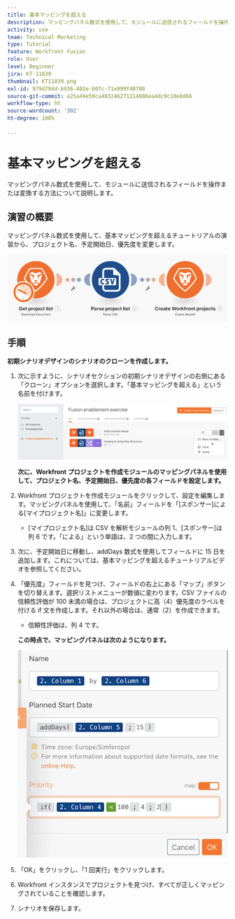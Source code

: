 ```yaml
---
title: 基本マッピングを超える
description: マッピングパネル数式を使用して、モジュールに送信されるフィールドを操作または変換する方法について説明します。
activity: use
team: Technical Marketing
type: Tutorial
feature: Workfront Fusion
role: User
level: Beginner
jira: KT-11039
thumbnail: KT11039.png
exl-id: 979d794d-b936-402e-b07c-71e999f40780
source-git-commit: a25a49e59ca483246271214886ea4dc9c10e8d66
workflow-type: ht
source-wordcount: '302'
ht-degree: 100%

---
```


# 基本マッピングを超える

マッピングパネル数式を使用して、モジュールに送信されるフィールドを操作または変換する方法について説明します。

## 演習の概要

マッピングパネル数式を使用して、基本マッピングを超えるチュートリアルの演習から、プロジェクト名、予定開始日、優先度を変更します。

![基本マッピングを超える画像 1](../12-exercises/assets/beyond-basic-mapping-walkthrough-1.png)

## 手順

**初期シナリオデザインのシナリオのクローンを作成します。**

1. 次に示すように、シナリオセクションの初期シナリオデザインの右側にある「クローン」オプションを選択します。「基本マッピングを超える」という名前を付けます。

   ![基本マッピングを超える画像 2](../12-exercises/assets/beyond-basic-mapping-walkthrough-2.png)

   **次に、Workfront プロジェクトを作成モジュールのマッピングパネルを使用して、プロジェクト名、予定開始日、優先度の各フィールドを設定します。**

1. Workfront プロジェクトを作成モジュールをクリックして、設定を編集します。マッピングパネルを使用して、「名前」フィールドを「[スポンサー]による[マイプロジェクト名]」に変更します。

   + [マイプロジェクト名]は CSV を解析モジュールの列 1、[スポンサー]は列 6 です。「による」という単語は、2 つの間に入力します。

1. 次に、予定開始日に移動し、addDays 数式を使用してフィールドに 15 日を追加します。これについては、基本マッピングを超えるチュートリアルビデオを参照してください。
1. 「優先度」フィールドを見つけ、フィールドの右上にある「マップ」ボタンを切り替えます。選択リストメニューが数値に変わります。CSV ファイルの信頼性評価が 100 未満の場合は、プロジェクトに高（4）優先度のラベルを付ける if 文を作成します。それ以外の場合は、通常（2）を作成できます。

   + 信頼性評価は、列 4 です。

   **この時点で、マッピングパネルは次のようになります。**

   ![基本マッピングを超える画像 3](../12-exercises/assets/beyond-basic-mapping-walkthrough-3.png)

1. 「OK」をクリックし、「1 回実行」をクリックします。
1. Workfront インスタンスでプロジェクトを見つけ、すべてが正しくマッピングされていることを確認します。
1. シナリオを保存します。
